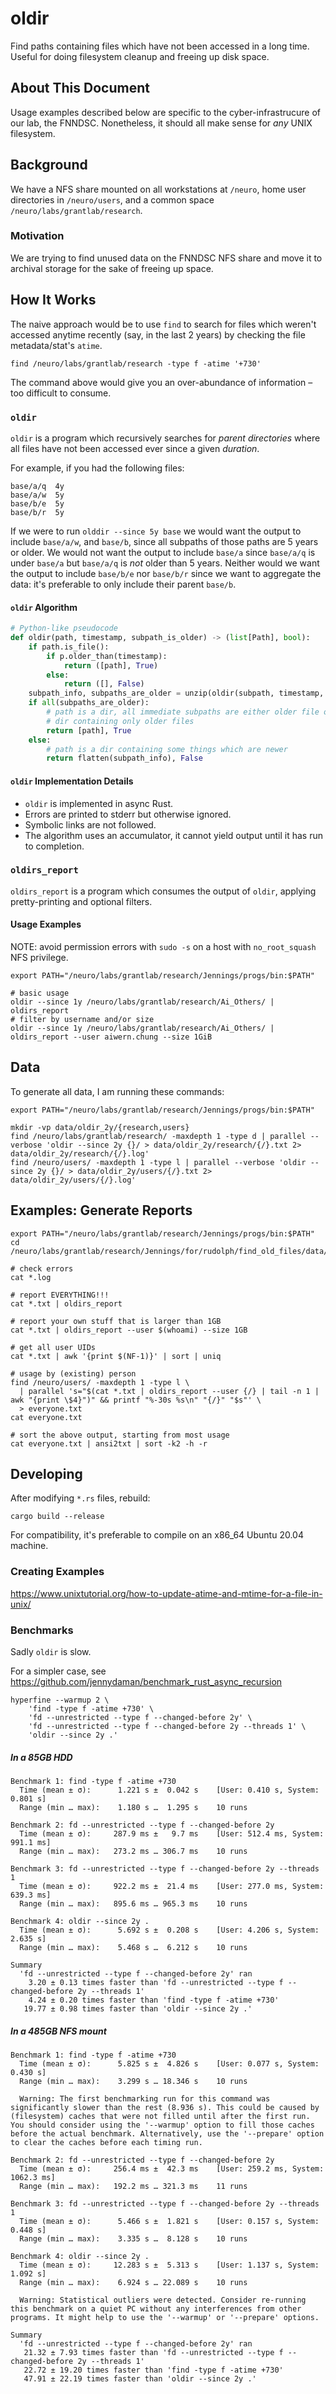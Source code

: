 # oldir

Find paths containing files which have not been accessed in a long time.
Useful for doing filesystem cleanup and freeing up disk space.

## About This Document

Usage examples described below are specific to the cyber-infrastrucure of our lab, the FNNDSC.
Nonetheless, it should all make sense for _any_ UNIX filesystem.

## Background

We have a NFS share mounted on all workstations at `/neuro`,
home user directories in `/neuro/users`, and a common space
`/neuro/labs/grantlab/research`.

### Motivation

We are trying to find unused data on the FNNDSC NFS share and
move it to archival storage for the sake of freeing up space.

## How It Works

The naive approach would be to use `find` to search for files which weren't accessed anytime recently (say, in the last 2 years) by checking the file metadata/stat's `atime`.

```shell
find /neuro/labs/grantlab/research -type f -atime '+730'
```

The command above would give you an over-abundance of information – too difficult to consume.

### `oldir`

`oldir` is a program which recursively searches for _parent directories_ where all files have
not been accessed ever since a given _duration_.

For example, if you had the following files:

```
base/a/q  4y
base/a/w  5y
base/b/e  5y
base/b/r  5y
```

If we were to run `olddir --since 5y base` we would want the output to include `base/a/w`, and `base/b`,
since all subpaths of those paths are 5 years or older. We would not want the output to include
`base/a` since `base/a/q` is under `base/a` but `base/a/q` is _not_ older than 5 years.
Neither would we want the output to include `base/b/e` nor `base/b/r` since we want to aggregate the
data: it's preferable to only include their parent `base/b`.

#### `oldir` Algorithm

```python
# Python-like pseudocode
def oldir(path, timestamp, subpath_is_older) -> (list[Path], bool):
    if path.is_file():
        if p.older_than(timestamp):
            return ([path], True)
        else:
            return ([], False)
    subpath_info, subpaths_are_older = unzip(oldir(subpath, timestamp, subpath_is_older) for subpath in path)
    if all(subpaths_are_older):
        # path is a dir, all immediate subpaths are either older file or
        # dir containing only older files
        return [path], True
    else:
        # path is a dir containing some things which are newer
        return flatten(subpath_info), False
```

#### `oldir` Implementation Details

- `oldir` is implemented in async Rust.
- Errors are printed to stderr but otherwise ignored.
- Symbolic links are not followed.
- The algorithm uses an accumulator, it cannot yield output until it has run to completion.

### `oldirs_report`

`oldirs_report` is a program which consumes the output of `oldir`, applying pretty-printing and optional filters.

#### Usage Examples

NOTE: avoid permission errors with `sudo -s` on a host with `no_root_squash` NFS privilege.

```shell
export PATH="/neuro/labs/grantlab/research/Jennings/progs/bin:$PATH"

# basic usage
oldir --since 1y /neuro/labs/grantlab/research/Ai_Others/ | oldirs_report
# filter by username and/or size
oldir --since 1y /neuro/labs/grantlab/research/Ai_Others/ | oldirs_report --user aiwern.chung --size 1GiB
```

## Data

To generate all data, I am running these commands:

```shell
export PATH="/neuro/labs/grantlab/research/Jennings/progs/bin:$PATH"

mkdir -vp data/oldir_2y/{research,users}
find /neuro/labs/grantlab/research/ -maxdepth 1 -type d | parallel --verbose 'oldir --since 2y {}/ > data/oldir_2y/research/{/}.txt 2> data/oldir_2y/research/{/}.log'
find /neuro/users/ -maxdepth 1 -type l | parallel --verbose 'oldir --since 2y {}/ > data/oldir_2y/users/{/}.txt 2> data/oldir_2y/users/{/}.log'
```

## Examples: Generate Reports

```shell
export PATH="/neuro/labs/grantlab/research/Jennings/progs/bin:$PATH"
cd /neuro/labs/grantlab/research/Jennings/for/rudolph/find_old_files/data/oldir_2y/research

# check errors
cat *.log

# report EVERYTHING!!!
cat *.txt | oldirs_report

# report your own stuff that is larger than 1GB
cat *.txt | oldirs_report --user $(whoami) --size 1GB

# get all user UIDs
cat *.txt | awk '{print $(NF-1)}' | sort | uniq

# usage by (existing) person
find /neuro/users/ -maxdepth 1 -type l \
  | parallel 's="$(cat *.txt | oldirs_report --user {/} | tail -n 1 | awk "{print \$4}")" && printf "%-30s %s\n" "{/}" "$s"' \
  > everyone.txt
cat everyone.txt

# sort the above output, starting from most usage
cat everyone.txt | ansi2txt | sort -k2 -h -r
```

## Developing

After modifying `*.rs` files, rebuild:

```shell
cargo build --release
```

For compatibility, it's preferable to compile on an x86_64 Ubuntu 20.04 machine.

### Creating Examples

https://www.unixtutorial.org/how-to-update-atime-and-mtime-for-a-file-in-unix/

### Benchmarks

Sadly `oldir` is slow.

For a simpler case, see
https://github.com/jennydaman/benchmark_rust_async_recursion

```shell
hyperfine --warmup 2 \
    'find -type f -atime +730' \
    'fd --unrestricted --type f --changed-before 2y' \
    'fd --unrestricted --type f --changed-before 2y --threads 1' \
    'oldir --since 2y .'
```

##### In a 85GB HDD

```
Benchmark 1: find -type f -atime +730
  Time (mean ± σ):      1.221 s ±  0.042 s    [User: 0.410 s, System: 0.801 s]
  Range (min … max):    1.180 s …  1.295 s    10 runs
 
Benchmark 2: fd --unrestricted --type f --changed-before 2y
  Time (mean ± σ):     287.9 ms ±   9.7 ms    [User: 512.4 ms, System: 991.1 ms]
  Range (min … max):   273.2 ms … 306.7 ms    10 runs
 
Benchmark 3: fd --unrestricted --type f --changed-before 2y --threads 1
  Time (mean ± σ):     922.2 ms ±  21.4 ms    [User: 277.0 ms, System: 639.3 ms]
  Range (min … max):   895.6 ms … 965.3 ms    10 runs
 
Benchmark 4: oldir --since 2y .
  Time (mean ± σ):      5.692 s ±  0.208 s    [User: 4.206 s, System: 2.635 s]
  Range (min … max):    5.468 s …  6.212 s    10 runs
 
Summary
  'fd --unrestricted --type f --changed-before 2y' ran
    3.20 ± 0.13 times faster than 'fd --unrestricted --type f --changed-before 2y --threads 1'
    4.24 ± 0.20 times faster than 'find -type f -atime +730'
   19.77 ± 0.98 times faster than 'oldir --since 2y .'
```

##### In a 485GB NFS mount

```
Benchmark 1: find -type f -atime +730
  Time (mean ± σ):      5.825 s ±  4.826 s    [User: 0.077 s, System: 0.430 s]
  Range (min … max):    3.299 s … 18.346 s    10 runs
 
  Warning: The first benchmarking run for this command was significantly slower than the rest (8.936 s). This could be caused by (filesystem) caches that were not filled until after the first run. You should consider using the '--warmup' option to fill those caches before the actual benchmark. Alternatively, use the '--prepare' option to clear the caches before each timing run.
 
Benchmark 2: fd --unrestricted --type f --changed-before 2y
  Time (mean ± σ):     256.4 ms ±  42.3 ms    [User: 259.2 ms, System: 1062.3 ms]
  Range (min … max):   192.2 ms … 321.3 ms    11 runs
 
Benchmark 3: fd --unrestricted --type f --changed-before 2y --threads 1
  Time (mean ± σ):      5.466 s ±  1.821 s    [User: 0.157 s, System: 0.448 s]
  Range (min … max):    3.335 s …  8.128 s    10 runs
 
Benchmark 4: oldir --since 2y .
  Time (mean ± σ):     12.283 s ±  5.313 s    [User: 1.137 s, System: 1.092 s]
  Range (min … max):    6.924 s … 22.089 s    10 runs
 
  Warning: Statistical outliers were detected. Consider re-running this benchmark on a quiet PC without any interferences from other programs. It might help to use the '--warmup' or '--prepare' options.
 
Summary
  'fd --unrestricted --type f --changed-before 2y' ran
   21.32 ± 7.93 times faster than 'fd --unrestricted --type f --changed-before 2y --threads 1'
   22.72 ± 19.20 times faster than 'find -type f -atime +730'
   47.91 ± 22.19 times faster than 'oldir --since 2y .'
```
